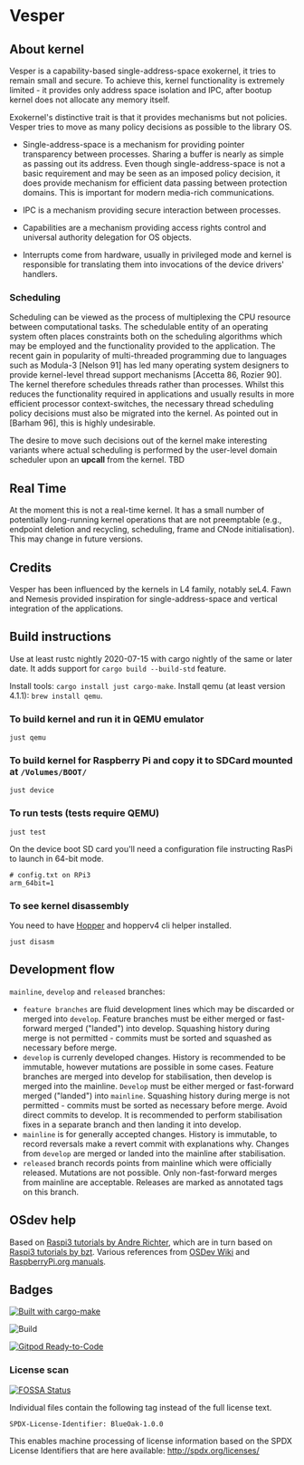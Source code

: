 # Vesper

## About kernel

Vesper is a capability-based single-address-space exokernel, it tries to remain small and secure. To achieve this, kernel functionality is extremely limited - it provides only address space isolation and IPC, after bootup kernel does not allocate any memory itself.

Exokernel's distinctive trait is that it provides mechanisms but not policies. Vesper tries to move as many policy decisions as possible to the library OS.

* Single-address-space is a mechanism for providing pointer transparency between processes. Sharing a buffer is nearly as simple as passing out its address. Even though single-address-space is not a basic requirement and may be seen as an imposed policy decision, it does provide mechanism for efficient data passing between protection domains. This is important for modern media-rich communications.

* IPC is a mechanism providing secure interaction between processes.

* Capabilities are a mechanism providing access rights control and universal authority delegation for OS objects.

* Interrupts come from hardware, usually in privileged mode and kernel is responsible for translating them into invocations of the device drivers' handlers.

### Scheduling

Scheduling can be viewed as the process of multiplexing the CPU resource between computational tasks. The schedulable entity of an operating system often places constraints both on the scheduling algorithms which may be employed and the functionality provided to the application. The recent gain in popularity of multi-threaded programming due to languages such as Modula-3 [Nelson 91] has led many operating system designers to provide kernel-level thread support mechanisms [Accetta 86, Rozier 90]. The kernel therefore schedules threads rather than processes. Whilst this reduces the functionality required in applications and usually results in more efficient processor context-switches, the necessary thread scheduling policy decisions must also be migrated into the kernel. As pointed out in [Barham 96], this is highly undesirable.

The desire to move such decisions out of the kernel make interesting variants where actual scheduling is performed by the user-level domain scheduler upon an **upcall** from the kernel. TBD

## Real Time

At the moment this is not a real-time kernel. It has a small number of potentially long-running kernel operations that are not preemptable (e.g., endpoint deletion and recycling, scheduling, frame and CNode initialisation). This may change in future versions.

## Credits

Vesper has been influenced by the kernels in L4 family, notably seL4. Fawn and Nemesis provided inspiration for single-address-space and vertical integration of the applications.

## Build instructions

Use at least rustc nightly 2020-07-15 with cargo nightly of the same or later date. It adds support for `cargo build --build-std` feature.

Install tools: `cargo install just cargo-make`.
Install qemu (at least version 4.1.1): `brew install qemu`.

### To build kernel and run it in QEMU emulator

```
just qemu
```

### To build kernel for Raspberry Pi and copy it to SDCard mounted at `/Volumes/BOOT/`

```
just device
```

### To run tests (tests require QEMU)

```
just test
```

On the device boot SD card you'll need a configuration file instructing RasPi to launch in 64-bit mode.

```
# config.txt on RPi3
arm_64bit=1
```

### To see kernel disassembly

You need to have [Hopper](https://hopperapp.com) and hopperv4 cli helper installed.

```
just disasm
```

## Development flow

`mainline`, `develop` and `released` branches:

- `feature branches` are fluid development lines which may be discarded or merged into `develop`. Feature branches must be either merged or fast-forward merged ("landed") into develop. Squashing history during merge is not permitted - commits must be sorted and squashed as necessary before merge.
- `develop` is currenly developed changes. History is recommended to be immutable, however mutations are possible in some cases. Feature branches are merged into develop for stabilisation, then develop is merged into the mainline. `Develop` must be either merged or fast-forward merged ("landed") into `mainline`. Squashing history during merge is not permitted - commits must be sorted as necessary before merge. Avoid direct commits to develop. It is recommended to perform stabilisation fixes in a separate branch and then landing it into develop.
- `mainline` is for generally accepted changes. History is immutable, to record reversals make a revert commit with explanations why. Changes from `develop` are merged or landed into the mainline after stabilisation.
- `released` branch records points from mainline which were officially released. Mutations are not possible. Only non-fast-forward merges from mainline are acceptable. Releases are marked as annotated tags on this branch.

## OSdev help

Based on [Raspi3 tutorials by Andre Richter](https://github.com/rust-embedded/rust-raspi3-tutorial/blob/master/05_uart0/src/uart.rs),
which are in turn based on [Raspi3 tutorials by bzt](https://github.com/bztsrc/raspi3-tutorial/).
Various references from [OSDev Wiki](https://wiki.osdev.org/Raspberry_Pi_Bare_Bones) and [RaspberryPi.org manuals](https://www.raspberrypi.org/app/uploads/2012/02/BCM2835-ARM-Peripherals.pdf).

## Badges

[![Built with cargo-make](https://sagiegurari.github.io/cargo-make/assets/badges/cargo-make.svg)](https://sagiegurari.github.io/cargo-make)

![Build](https://github.com/metta-systems/vesper/workflows/Build/badge.svg)

[![Gitpod Ready-to-Code](https://img.shields.io/badge/Gitpod-Ready--to--Code-blue?logo=gitpod)](https://gitpod.io/#https://github.com/metta-systems/vesper)

### License scan

[![FOSSA Status](https://app.fossa.com/api/projects/git%2Bgithub.com%2Fmetta-systems%2Fvesper.svg?type=large)](https://app.fossa.com/projects/git%2Bgithub.com%2Fmetta-systems%2Fvesper?ref=badge_large)

Individual files contain the following tag instead of the full license text.

    SPDX-License-Identifier: BlueOak-1.0.0

This enables machine processing of license information based on the SPDX
License Identifiers that are here available: http://spdx.org/licenses/
